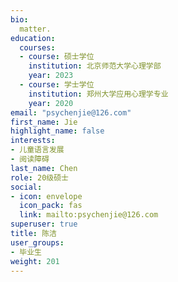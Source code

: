 ```yaml
---
bio: 
  matter.
education:
  courses:
  - course: 硕士学位
    institution: 北京师范大学心理学部
    year: 2023
  - course: 学士学位
    institution: 郑州大学应用心理学专业
    year: 2020
email: "psychenjie@126.com"
first_name: Jie
highlight_name: false
interests:
- 儿童语言发展
- 阅读障碍
last_name: Chen
role: 20级硕士
social:
- icon: envelope
  icon_pack: fas
  link: mailto:psychenjie@126.com
superuser: true
title: 陈洁
user_groups:
- 毕业生
weight: 201
---
```

